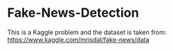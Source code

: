 # Fake-News-Detection
This is a Kaggle problem and the dataset is taken from:
https://www.kaggle.com/mrisdal/fake-news/data

